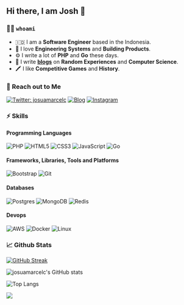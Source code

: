 ## Hi there, I am Josh 👋

### 👨‍💻 `whoami`

- 🇮🇩 I am a **Software Engineer** based in the Indonesia.
- 🌱 I love **Engineering Systems** and **Building Products**.
- ⚙️ I write a lot of **PHP** and **Go** these days.
- 📜 I write **[blogs](https://josuamarcelc.com/blog)** on **Random Experiences** and **Computer Science**.
- 🖍️ I like **Competitive Games** and **History**.

### 🤝 Reach out to Me

[![Twitter: josuamarcelc](https://img.shields.io/badge/josuamarcelc-%231DA1F2.svg?style=for-the-badge&logo=Twitter&logoColor=white)](https://twitter.com/josuamarcelc)
[![Blog](https://img.shields.io/badge/google.com-0A0A0A?style=for-the-badge&logo=google.com&logoColor=white)](https://josuamarcelc.com)
[![Instagram](https://img.shields.io/badge/josuamarcelc-%23E4405F.svg?style=for-the-badge&logo=Instagram&logoColor=white)](https://www.instagram.com/josuamarcelc/)


### ⚡ Skills

#### Programming Languages

![PHP](https://img.shields.io/badge/php-%230175C2.svg?style=for-the-badge&logo=php&logoColor=white)
![HTML5](https://img.shields.io/badge/html5-%23E34F26.svg?style=for-the-badge&logo=html5&logoColor=white)
![CSS3](https://img.shields.io/badge/css3-%231572B6.svg?style=for-the-badge&logo=css3&logoColor=white)
![JavaScript](https://img.shields.io/badge/javascript-%23323330.svg?style=for-the-badge&logo=javascript&logoColor=%23F7DF1E)
![Go](https://img.shields.io/badge/go-%2300ADD8.svg?style=for-the-badge&logo=go&logoColor=white)

#### Frameworks, Libraries, Tools and Platforms

![Bootstrap](https://img.shields.io/badge/bootstrap-%23563D7C.svg?style=for-the-badge&logo=bootstrap&logoColor=white)
![Git](https://img.shields.io/badge/git-%23F05033.svg?style=for-the-badge&logo=git&logoColor=white)

#### Databases

![Postgres](https://img.shields.io/badge/postgres-%23316192.svg?style=for-the-badge&logo=postgresql&logoColor=white)
![MongoDB](https://img.shields.io/badge/MongoDB-%234ea94b.svg?style=for-the-badge&logo=mongodb&logoColor=white)
![Redis](https://img.shields.io/badge/redis-%23DD0031.svg?style=for-the-badge&logo=redis&logoColor=white)

#### Devops

![AWS](https://img.shields.io/badge/AWS-%23FF9900.svg?style=for-the-badge&logo=amazon-aws&logoColor=white)
![Docker](https://img.shields.io/badge/docker-%230db7ed.svg?style=for-the-badge&logo=docker&logoColor=white)
![Linux](https://img.shields.io/badge/Linux-FCC624?style=for-the-badge&logo=linux&logoColor=black)

### 📈 Github Stats

[![GitHub Streak](https://github-readme-streak-stats.herokuapp.com?user=josuamarcelc&theme=dark&hide_border=true&date_format=M%20j%5B%2C%20Y%5D)](https://git.io/streak-stats)

![josuamarcelc's GitHub stats](https://github-readme-stats.vercel.app/api?username=josuamarcelc&show_icons=true&theme=dark&count_private=true&hide_border=true)

![Top Langs](https://github-readme-stats.vercel.app/api/top-langs/?username=josuamarcelc&show_icons=true&theme=dark&layout=compact&hide_border=true)

![](https://hit.yhype.me/github/profile?user_id=2734197)
